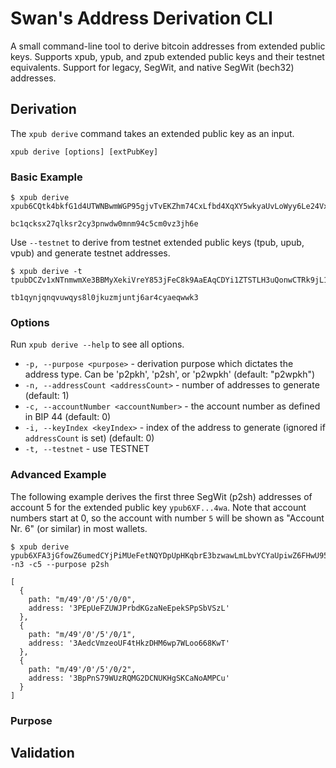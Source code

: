 # Swan's Address Derivation CLI

A small command-line tool to derive bitcoin addresses from extended public
keys. Supports xpub, ypub, and zpub extended public keys and their testnet
equivalents. Support for legacy, SegWit, and native SegWit (bech32) addresses.

## Derivation

The `xpub derive` command takes an extended public key as an input.

```
xpub derive [options] [extPubKey]
```

### Basic Example

```
$ xpub derive xpub6CQtk4bkfG1d4UTWNBwmWGP95gjvTvEKZhm74CxLfbd4XqXY5wkyaUvLoWyy6Le24VxCqg2nASLu2xhNaDh5FhFDf8ndUUgbm8q1VDqCipy

bc1qcksx27qlksr2cy3pnwdw0mnm94c5cm0vz3jh6e
```

Use `--testnet` to derive from testnet extended public keys (tpub, upub, vpub) and generate testnet addresses.

```
$ xpub derive -t tpubDCZv1xNTnmwmXe3BBMyXekiVreY853jFeC8k9AaEAqCDYi1ZTSTLH3uQonwCTRk9jL1SFu1cLNbDY76YtcDR8n2inSMwBEAdZs37EpYS9px

tb1qynjqnqvuwqys8l0jkuzmjuntj6ar4cyaeqwwk3
```

### Options

Run `xpub derive --help` to see all options.

- `-p, --purpose <purpose>` - derivation purpose which dictates the address type. Can be 'p2pkh', 'p2sh', or 'p2wpkh' (default: "p2wpkh")
- `-n, --addressCount <addressCount>` - number of addresses to generate (default: 1)
- `-c, --accountNumber <accountNumber>` - the account number as defined in BIP 44 (default: 0)
- `-i, --keyIndex <keyIndex>` - index of the address to generate (ignored if `addressCount` is set) (default: 0)
- `-t, --testnet` - use TESTNET

### Advanced Example

The following example derives the first three SegWit (p2sh) addresses of account 5 for the extended public key `ypub6XF...4wa`. Note that account numbers start at 0, so the account with number `5` will be shown as "Account Nr. 6" (or similar) in most wallets.

```
$ xpub derive ypub6XFA3jGfowZ6umedCYjPiMUeFetNQYDpUpHKqbrE3bzwawLmLbvYCYaUpiwZ6FHwU951b9dLd6hSvFJwHv763vvpXUV44PW62rtesm5g4wa -n3 -c5 --purpose p2sh

[
  {
    path: "m/49'/0'/5'/0/0",
    address: '3PEpUeFZUWJPrbdKGzaNeEpekSPpSbVSzL'
  },
  {
    path: "m/49'/0'/5'/0/1",
    address: '3AedcVmzeoUF4tHkzDHM6wp7WLoo668KwT'
  },
  {
    path: "m/49'/0'/5'/0/2",
    address: '3BpPnS79WUzRQMG2DCNUKHgSKCaNoAMPCu'
  }
]
```

### Purpose

## Validation
